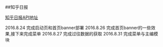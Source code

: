 ##知乎日报

[知乎日报API地址](https://github.com/izzyleung/ZhihuDailyPurify/wiki/%E7%9F%A5%E4%B9%8E%E6%97%A5%E6%8A%A5-API-%E5%88%86%E6%9E%90) 

2016.8.24 完成启动页和首页banner部署
2016.8.26 完成首页banner的一些效果,接下来完成菜单
2016.8.27 完成过往数据的获取
2016.8.31 完成菜单与主编模块